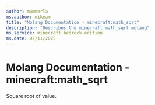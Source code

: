 ```yaml
---
author: mammerla
ms.author: mikeam
title: "Molang Documentation - minecraft:math_sqrt"
description: "Describes the minecraft:math_sqrt molang"
ms.service: minecraft-bedrock-edition
ms.date: 02/11/2025 
---
```


# Molang Documentation - minecraft:math_sqrt

Square root of value.
